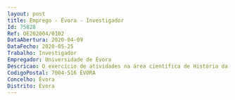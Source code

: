 ```yaml
--- 
layout: post
title: Emprego - Évora - Investigador
Id: 75828
Ref: OE202004/0102
DataAbertura: 2020-04-09
DataFecho: 2020-05-25
Trabalho: Investigador
Empregador: Universidade de Évora
Descricao: O exercício de atividades na área científica de História da Ciência em regime de contrato de trabalho em funções públicas a termo resolutivo certo pelo prazo de três anos com vista ao desempenho de funções de investigador(a) Júnior na área de História da Ciência – História Contemporânea, no âmbito do Projeto IHC – FCSH UNL – Polo da Universidade de Évora, como Instituição Participante, Refª PEST 4209   2020 IHC.
CodigoPostal: 7004-516 ÉVORA
Concelho: Évora
Distrito: Évora
--- 
```

